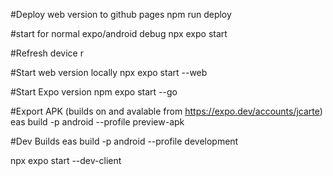 #Deploy web version to github pages
npm run deploy

#start for normal expo/android debug
npx expo start

#Refresh device
r

#Start web version locally
npx expo start --web

#Start Expo version
npm expo start --go


#Export APK (builds on and avalable from https://expo.dev/accounts/jcarte)
eas build -p android --profile preview-apk

#Dev Builds
eas build -p android --profile development

npx expo start --dev-client